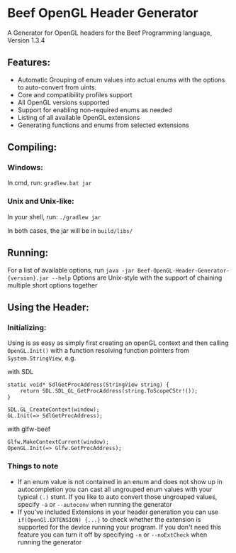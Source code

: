 # Beef OpenGL Header Generator
A Generator for OpenGL headers for the Beef Programming language, Version 1.3.4
## Features:
- Automatic Grouping of enum values into actual enums with the options to auto-convert from uints.
- Core and compatibility profiles support
- All OpenGL versions supported
- Support for enabling non-required enums as needed
- Listing of all available OpenGL extensions
- Generating functions and enums from selected extensions
## Compiling:
### Windows:
In cmd, run:
`gradlew.bat jar`
### Unix and Unix-like:
In your shell, run:
`./gradlew jar`

In both cases, the jar will be in `build/libs/`
## Running:
For a list of available options, run
`java -jar Beef-OpenGL-Header-Generator-{version}.jar --help`
Options are Unix-style with the support of chaining multiple short options together

## Using the Header:
### Initializing:
Using is as easy as simply first creating an openGL context and then calling `OpenGL.Init()` with a function resolving
function pointers from `System.StringView`, e.g.

with SDL
```
static void* SdlGetProcAddress(StringView string) {
    return SDL.SDL_GL_GetProcAddress(string.ToScopeCStr!());
}

SDL.GL_CreateContext(window);
GL.Init(=> SdlGetProcAddress);
```

with glfw-beef
```
Glfw.MakeContextCurrent(window);
OpenGL.Init(=> Glfw.GetProcAddress);
```
### Things to note
- If an enum value is not contained in an enum and does not show up in autocompletion 
  you can cast all ungrouped enum values with your typical `(.)` stunt. If you like to
  auto convert those ungrouped values, specify `-a` or `--autoconv` when running the generator
- If you've included Extensions in your header generation you can use `if(OpenGl.EXTENSION) {...}`
  to check whether the extension is supported for the device running your program. If you don't need
  this feature you can turn it off by specifying `-n` or `--noExtCheck` when running the generator